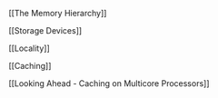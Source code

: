 [[The Memory Hierarchy]]

[[Storage Devices]]

[[Locality]]

[[Caching]]

[[Looking Ahead - Caching on Multicore Processors]]

